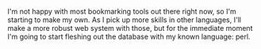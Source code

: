 I'm not happy with most bookmarking tools out there right now, so I'm starting to make my own. As I pick up more skills in other languages, I'll make a more robust web system with those, but for the immediate moment I'm going to start fleshing out the database with my known language: perl.
